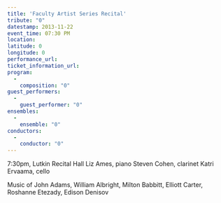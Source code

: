 ```yaml
---
title: 'Faculty Artist Series Recital'
tribute: "0"
datestamp: 2013-11-22
event_time: 07:30 PM
location: 
latitude: 0
longitude: 0
performance_url: 
ticket_information_url: 
program: 
  -
    composition: "0"
guest_performers: 
  -
    guest_performer: "0"
ensembles: 
  -
    ensemble: "0"
conductors: 
  -
    conductor: "0"
---
```

7:30pm, Lutkin Recital Hall
Liz Ames, piano
Steven Cohen, clarinet
Katri Ervaama, cello

Music of John Adams, William Albright, Milton Babbitt, Elliott Carter, Roshanne Etezady, Edison Denisov